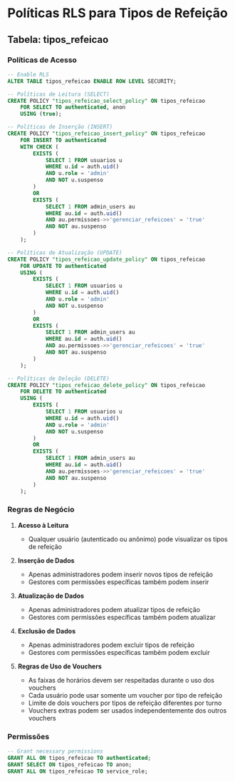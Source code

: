 # Políticas RLS para Tipos de Refeição

## Tabela: tipos_refeicao

### Políticas de Acesso

```sql
-- Enable RLS
ALTER TABLE tipos_refeicao ENABLE ROW LEVEL SECURITY;

-- Políticas de Leitura (SELECT)
CREATE POLICY "tipos_refeicao_select_policy" ON tipos_refeicao
    FOR SELECT TO authenticated, anon
    USING (true);

-- Políticas de Inserção (INSERT)
CREATE POLICY "tipos_refeicao_insert_policy" ON tipos_refeicao
    FOR INSERT TO authenticated
    WITH CHECK (
        EXISTS (
            SELECT 1 FROM usuarios u
            WHERE u.id = auth.uid()
            AND u.role = 'admin'
            AND NOT u.suspenso
        )
        OR 
        EXISTS (
            SELECT 1 FROM admin_users au
            WHERE au.id = auth.uid()
            AND au.permissoes->>'gerenciar_refeicoes' = 'true'
            AND NOT au.suspenso
        )
    );

-- Políticas de Atualização (UPDATE)
CREATE POLICY "tipos_refeicao_update_policy" ON tipos_refeicao
    FOR UPDATE TO authenticated
    USING (
        EXISTS (
            SELECT 1 FROM usuarios u
            WHERE u.id = auth.uid()
            AND u.role = 'admin'
            AND NOT u.suspenso
        )
        OR 
        EXISTS (
            SELECT 1 FROM admin_users au
            WHERE au.id = auth.uid()
            AND au.permissoes->>'gerenciar_refeicoes' = 'true'
            AND NOT au.suspenso
        )
    );

-- Políticas de Deleção (DELETE)
CREATE POLICY "tipos_refeicao_delete_policy" ON tipos_refeicao
    FOR DELETE TO authenticated
    USING (
        EXISTS (
            SELECT 1 FROM usuarios u
            WHERE u.id = auth.uid()
            AND u.role = 'admin'
            AND NOT u.suspenso
        )
        OR 
        EXISTS (
            SELECT 1 FROM admin_users au
            WHERE au.id = auth.uid()
            AND au.permissoes->>'gerenciar_refeicoes' = 'true'
            AND NOT au.suspenso
        )
    );
```

### Regras de Negócio

1. **Acesso à Leitura**
   - Qualquer usuário (autenticado ou anônimo) pode visualizar os tipos de refeição

2. **Inserção de Dados**
   - Apenas administradores podem inserir novos tipos de refeição
   - Gestores com permissões específicas também podem inserir

3. **Atualização de Dados**
   - Apenas administradores podem atualizar tipos de refeição
   - Gestores com permissões específicas também podem atualizar

4. **Exclusão de Dados**
   - Apenas administradores podem excluir tipos de refeição
   - Gestores com permissões específicas também podem excluir

5. **Regras de Uso de Vouchers**
   - As faixas de horários devem ser respeitadas durante o uso dos vouchers
   - Cada usuário pode usar somente um voucher por tipo de refeição
   - Limite de dois vouchers por tipos de refeição diferentes por turno
   - Vouchers extras podem ser usados independentemente dos outros vouchers

### Permissões

```sql
-- Grant necessary permissions
GRANT ALL ON tipos_refeicao TO authenticated;
GRANT SELECT ON tipos_refeicao TO anon;
GRANT ALL ON tipos_refeicao TO service_role;
```